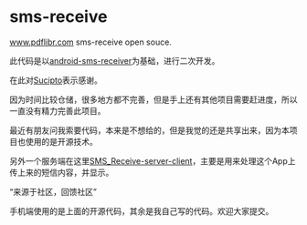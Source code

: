 # sms-receive
www.pdflibr.com sms-receive open souce.

此代码是以[android-sms-receiver](https://github.com/showcheap/android-sms-receiver)为基础，进行二次开发。

在此对[Sucipto](https://github.com/showcheap?tab=repositories)表示感谢。

因为时间比较仓储，很多地方都不完善，但是手上还有其他项目需要赶进度，所以一直没有精力完善此项目。

最近有朋友问我索要代码，本来是不想给的，但是我觉的还是共享出来，因为本项目也使用的是开源技术。

另外一个服务端在这里[SMS_Receive-server-client](https://github.com/sycct/SMS_Receive-server-client)，主要是用来处理这个App上传上来的短信内容，并显示。

“来源于社区，回馈社区”

手机端使用的是上面的开源代码，其余是我自己写的代码。欢迎大家提交。
